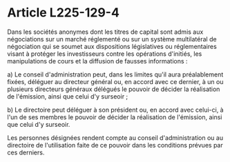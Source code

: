 # Article L225-129-4

Dans les  sociétés anonymes dont les titres de capital sont admis aux négociations sur un  marché réglementé ou sur un système multilatéral de négociation qui se soumet  aux dispositions législatives ou réglementaires visant à protéger les  investisseurs contre les opérations d'initiés, les manipulations de cours et la  diffusion de fausses informations :

a) Le conseil d'administration peut, dans les limites qu'il aura préalablement fixées, déléguer au directeur général ou, en accord avec ce dernier, à un ou plusieurs directeurs généraux délégués le pouvoir de décider la réalisation de l'émission, ainsi que celui d'y surseoir ;

b) Le directoire peut déléguer à son président ou, en accord avec celui-ci, à l'un de ses membres le pouvoir de décider la réalisation de l'émission, ainsi que celui d'y surseoir.

Les personnes désignées rendent compte au conseil d'administration ou au directoire de l'utilisation faite de ce pouvoir dans les conditions prévues par ces derniers.
